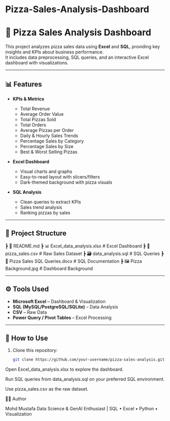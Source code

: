 # Pizza-Sales-Analysis-Dashboard
# 🍕 Pizza Sales Analysis Dashboard

This project analyzes pizza sales data using **Excel** and **SQL**, providing key insights and KPIs about business performance.  
It includes data preprocessing, SQL queries, and an interactive Excel dashboard with visualizations.

---

## 📊 Features
- **KPIs & Metrics**
  - Total Revenue
  - Average Order Value
  - Total Pizzas Sold
  - Total Orders
  - Average Pizzas per Order
  - Daily & Hourly Sales Trends
  - Percentage Sales by Category
  - Percentage Sales by Size
  - Best & Worst Selling Pizzas

- **Excel Dashboard**
  - Visual charts and graphs
  - Easy-to-read layout with slicers/filters
  - Dark-themed background with pizza visuals

- **SQL Analysis**
  - Clean queries to extract KPIs
  - Sales trend analysis
  - Ranking pizzas by sales

---

## 📂 Project Structure
┣ 📄 README.md
┣ 📊 Excel_data_analysis.xlsx # Excel Dashboard
┣ 📜 pizza_sales.csv # Raw Sales Dataset
┣ 🗃️ data_analysis.sql # SQL Queries
┣ 📄 Pizza Sales SQL Queries.docx # SQL Documentation
┣ 🖼️ Pizza Background.jpg # Dashboard Background


---

## ⚙️ Tools Used
- **Microsoft Excel** – Dashboard & Visualization
- **SQL (MySQL/PostgreSQL/SQLite)** – Data Analysis
- **CSV** – Raw Data
- **Power Query / Pivot Tables** – Excel Processing

---

## 🚀 How to Use
1. Clone this repository:
   ```bash
   git clone https://github.com/your-username/pizza-sales-analysis.git
Open Excel_data_analysis.xlsx to explore the dashboard.

Run SQL queries from data_analysis.sql on your preferred SQL environment.

Use pizza_sales.csv as the raw dataset.

👨‍💻 Author

Mohd Mustafa
Data Science & GenAI Enthusiast | SQL • Excel • Python • Visualization
